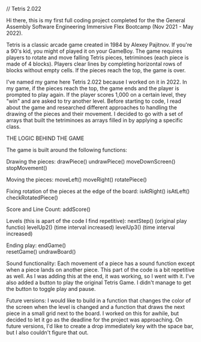 // Tetris 2.022

Hi there, this is my first full coding project completed for the the General Assembly Software Engineering Immersive Flex Bootcamp (Nov 2021 - May 2022). 

Tetris is a classic arcade game created in 1984 by Alexey Pajitnov. If you're a 90's kid, you might of played it on your GameBoy. The game requires players to rotate and move falling Tetris pieces, tetriminoes (each piece is made of 4 blocks). Players clear lines by completing horizontal rows of blocks without empty cells. If the pieces reach the top, the game is over. 

I've named my game here Tetris 2.022 because I worked on it in 2022. In my game, if the pieces reach the top, the game ends and the player is prompted to play again. If the player scores 1,000 on a certain level, they "win" and are asked to try another level. Before starting to code, I read about the game and researched different approaches to handling the drawing of the pieces and their movement. I decided to go with a set of arrays that built the tetriminoes as arrays filled in by applying a specific class. 


THE LOGIC BEHIND THE GAME 

The game is built around the following functions: 

Drawing the pieces: 
drawPiece()
undrawPiece()
moveDownScreen()
stopMovement()

Moving the pieces: 
moveLeft()
moveRight()
rotatePiece()

Fixing rotation of the pieces at the edge of the board: 
isAtRight()
isAtLeft()
checkRotatedPiece() 

Score and Line Count: 
addScore()

Levels (this is apart of the code I find repetitive): 
nextStep() (original play functio)
levelUp2() (time interval increased)
levelUp3() (time interval increased)

Ending play: 
endGame()   
resetGame()
undrawBoard()


Sound functionality: 
Each movement of a piece has a sound function except when a piece lands on another piece. This part of the code is a bit repetitive as well. As I was adding this at the end, it was working, so I went with it. I've also added a button to play the original Tetris Game. I didn't manage to get the button to toggle play and pause. 


Future versions: 
I would like to build in a function that changes the color of the screen when the level is changed and a function that draws the next piece in a small grid next to the board. I worked on this for awhile, but decided to let it go as the deadline for the project was approaching. On future versions, I'd like to create a drop immediately key with the space bar, but I also couldn't figure that out. 





